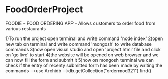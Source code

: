 # FoodOrderProject

FOODIE - FOOD ORDERING APP - Allows customers to order food from various restaurants

1)To run the project open terminal and write command 'node index' 2)open new tab on terminal and write command 'mongosh' to write database commands 3)now open visual studio and open 'project.html' file and click on 'go live' to start 4)the website will be opened on web browser and we can now fill the form and submit it 5)now on mongosh terminal we can check if the entry of recenty submitted form has been made by writing the commands -->use Archidb -->db.getCollection("ordermod321").find()
